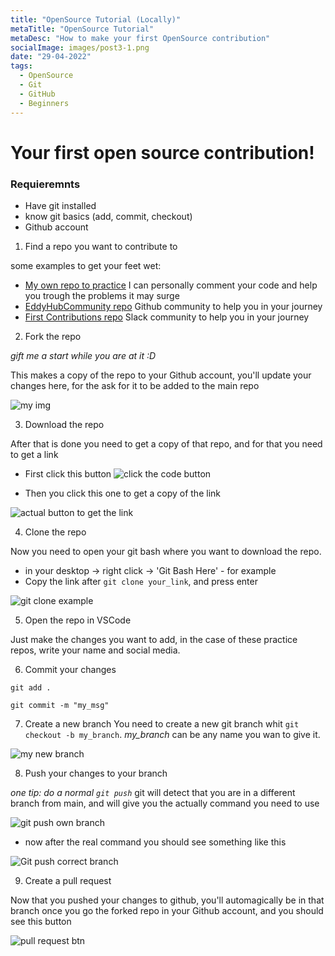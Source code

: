 ```yaml
---
title: "OpenSource Tutorial (Locally)"
metaTitle: "OpenSource Tutorial"
metaDesc: "How to make your first OpenSource contribution"
socialImage: images/post3-1.png
date: "29-04-2022"
tags:
  - OpenSource
  - Git
  - GitHub
  - Beginners
---
```


# Your first open source contribution!

### Requieremnts

- Have git installed
- know git basics (add, commit, checkout)
- Github account

1. Find a repo you want to contribute to

some examples to get your feet wet:
   - [My own repo to practice](https://github.com/Hachikoi-the-creator/EasyFirstContribution) I can personally comment your code and help you trough the problems it may surge
   - [EddyHubCommunity repo](https://github.com/EddieHubCommunity/hacktoberfest-practice) Github community to help you in your journey
   - [First Contributions repo](https://github.com/firstcontributions/first-contributions) Slack community to help you in your journey

2. Fork the repo 

*gift me a start while you are at it :D*

This makes a copy of the repo to your Github account, you'll update your changes here, for the ask for it to be added to the main repo

![my img](https://cdn.glitch.global/10425db4-6abf-43d4-9e55-d3f1d76614b7/fork13.png?v=1651263112605)

3. Download the repo

After that is done you need to get a copy of that repo, and for that you need to get a link 
   - First click this button
![click the code button](https://cdn.glitch.global/10425db4-6abf-43d4-9e55-d3f1d76614b7/code1.png?v=1651263015188)

  - Then you click this one to get a copy of the link

![actual button to get the link](https://cdn.glitch.global/10425db4-6abf-43d4-9e55-d3f1d76614b7/code2.png?v=1651263112557)

4. Clone the repo

Now you need to open your git bash where you want to download the repo.
 
   - in your desktop -> right click -> 'Git Bash Here' - for example
   - Copy the link after `git clone your_link`, and press enter

![git clone example](https://cdn.glitch.global/10425db4-6abf-43d4-9e55-d3f1d76614b7/git%20clone%20exam.png?v=1651263878632)

5. Open the repo in VSCode

Just make the changes you want to add, in the case of these practice repos, write your name and social media.

6. Commit your changes

`git add .`

`git commit -m "my_msg"`

7. Create a new branch
You need to create a new git branch whit `git checkout -b my_branch`. *my_branch* can be any name you wan to give it.

![my new branch](https://cdn.glitch.global/10425db4-6abf-43d4-9e55-d3f1d76614b7/git%20chechkout.png?v=1651264263672)

8. Push your changes to your branch

*one tip: do a normal `git push`* git will detect that you are in a different branch from main, and will give you the actually command you need to use

![git push own branch](https://cdn.glitch.global/10425db4-6abf-43d4-9e55-d3f1d76614b7/git%20pupsh%20hack.png?v=1651265039499)

  - now after the real command you should see something like this

![Git push correct branch](https://cdn.glitch.global/10425db4-6abf-43d4-9e55-d3f1d76614b7/git%20push%20branch.png?v=1651265784131)

9. Create a pull request

Now that you pushed your changes to github, you'll automagically be in that branch once you go the forked repo in your Github account, and you should see this button

![pull request btn](https://cdn.glitch.global/10425db4-6abf-43d4-9e55-d3f1d76614b7/pullRequest.png?v=1651276727349)
